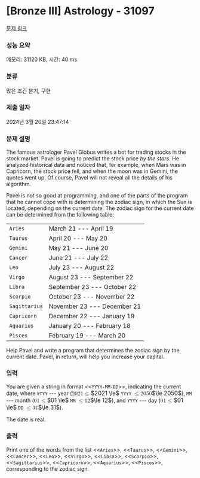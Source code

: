 # [Bronze III] Astrology - 31097 

[문제 링크](https://www.acmicpc.net/problem/31097) 

### 성능 요약

메모리: 31120 KB, 시간: 40 ms

### 분류

많은 조건 분기, 구현

### 제출 일자

2024년 3월 20일 23:47:14

### 문제 설명

<p>The famous astrologer Pavel Globus writes a bot for trading stocks in the stock market. Pavel is going to predict the stock price <em>by the stars</em>. He analyzed historical data and noticed that, for example, when Mars was in Capricorn, the stock price fell, and when the moon was in Gemini, the quotes went up. Of course, Pavel will not reveal all the details of his algorithm.</p>

<p>Pavel is not so good at programming, and one of the parts of the program that he cannot cope with is determining the zodiac sign, in which the Sun is located, depending on the current date. The zodiac sign for the current date can be determined from the following table:</p>

<table class="table table-bordered table-center-50 td-center">
	<tbody>
		<tr>
			<td><code>Aries</code></td>
			<td>March 21 --- April 19</td>
		</tr>
		<tr>
			<td><code>Taurus</code></td>
			<td>April 20 --- May 20</td>
		</tr>
		<tr>
			<td><code>Gemini</code></td>
			<td>May 21 --- June 20</td>
		</tr>
		<tr>
			<td><code>Cancer</code></td>
			<td>June 21 --- July 22</td>
		</tr>
		<tr>
			<td><code>Leo</code></td>
			<td>July 23 --- August 22</td>
		</tr>
		<tr>
			<td><code>Virgo</code></td>
			<td>August 23 --- September 22</td>
		</tr>
		<tr>
			<td><code>Libra</code></td>
			<td>September 23 --- October 22</td>
		</tr>
		<tr>
			<td><code>Scorpio</code></td>
			<td>October 23 --- November 22</td>
		</tr>
		<tr>
			<td><code>Sagittarius</code></td>
			<td>November 23 --- December 21</td>
		</tr>
		<tr>
			<td><code>Capricorn</code></td>
			<td>December 22 --- January 19</td>
		</tr>
		<tr>
			<td><code>Aquarius</code></td>
			<td>January 20 --- February 18</td>
		</tr>
		<tr>
			<td><code>Pisces</code></td>
			<td>February 19 --- March 20</td>
		</tr>
	</tbody>
</table>

<p>Help Pavel and write a program that determines the zodiac sign by the current date. Pavel, in return, will help you increase your capital.</p>

### 입력 

 <p>You are given a string in format <<<code>YYYY-MM-DD</code>>>, indicating the current date, where <code>YYYY</code> --- year (<mjx-container class="MathJax" jax="CHTML" style="font-size: 109%; position: relative;"><mjx-math class="MJX-TEX" aria-hidden="true"><mjx-mn class="mjx-n"><mjx-c class="mjx-c32"></mjx-c><mjx-c class="mjx-c30"></mjx-c><mjx-c class="mjx-c32"></mjx-c><mjx-c class="mjx-c31"></mjx-c></mjx-mn><mjx-mo class="mjx-n" space="4"><mjx-c class="mjx-c2264"></mjx-c></mjx-mo></mjx-math><mjx-assistive-mml unselectable="on" display="inline"><math xmlns="http://www.w3.org/1998/Math/MathML"><mn>2021</mn><mo>≤</mo></math></mjx-assistive-mml><span aria-hidden="true" class="no-mathjax mjx-copytext">$2021 \le$</span></mjx-container> <code>YYYY</code> <mjx-container class="MathJax" jax="CHTML" style="font-size: 109%; position: relative;"><mjx-math class="MJX-TEX" aria-hidden="true"><mjx-mo class="mjx-n"><mjx-c class="mjx-c2264"></mjx-c></mjx-mo><mjx-mn class="mjx-n" space="4"><mjx-c class="mjx-c32"></mjx-c><mjx-c class="mjx-c30"></mjx-c><mjx-c class="mjx-c35"></mjx-c><mjx-c class="mjx-c30"></mjx-c></mjx-mn></mjx-math><mjx-assistive-mml unselectable="on" display="inline"><math xmlns="http://www.w3.org/1998/Math/MathML"><mo>≤</mo><mn>2050</mn></math></mjx-assistive-mml><span aria-hidden="true" class="no-mathjax mjx-copytext">$\le 2050$</span></mjx-container>), <code>MM</code> --- month (<mjx-container class="MathJax" jax="CHTML" style="font-size: 109%; position: relative;"><mjx-math class="MJX-TEX" aria-hidden="true"><mjx-mn class="mjx-n"><mjx-c class="mjx-c30"></mjx-c><mjx-c class="mjx-c31"></mjx-c></mjx-mn><mjx-mo class="mjx-n" space="4"><mjx-c class="mjx-c2264"></mjx-c></mjx-mo></mjx-math><mjx-assistive-mml unselectable="on" display="inline"><math xmlns="http://www.w3.org/1998/Math/MathML"><mn>01</mn><mo>≤</mo></math></mjx-assistive-mml><span aria-hidden="true" class="no-mathjax mjx-copytext">$01 \le$</span></mjx-container> <code>MM</code> <mjx-container class="MathJax" jax="CHTML" style="font-size: 109%; position: relative;"><mjx-math class="MJX-TEX" aria-hidden="true"><mjx-mo class="mjx-n"><mjx-c class="mjx-c2264"></mjx-c></mjx-mo><mjx-mn class="mjx-n" space="4"><mjx-c class="mjx-c31"></mjx-c><mjx-c class="mjx-c32"></mjx-c></mjx-mn></mjx-math><mjx-assistive-mml unselectable="on" display="inline"><math xmlns="http://www.w3.org/1998/Math/MathML"><mo>≤</mo><mn>12</mn></math></mjx-assistive-mml><span aria-hidden="true" class="no-mathjax mjx-copytext">$\le 12$</span></mjx-container>), and <code>YYYY</code> --- day (<mjx-container class="MathJax" jax="CHTML" style="font-size: 109%; position: relative;"><mjx-math class="MJX-TEX" aria-hidden="true"><mjx-mn class="mjx-n"><mjx-c class="mjx-c30"></mjx-c><mjx-c class="mjx-c31"></mjx-c></mjx-mn><mjx-mo class="mjx-n" space="4"><mjx-c class="mjx-c2264"></mjx-c></mjx-mo></mjx-math><mjx-assistive-mml unselectable="on" display="inline"><math xmlns="http://www.w3.org/1998/Math/MathML"><mn>01</mn><mo>≤</mo></math></mjx-assistive-mml><span aria-hidden="true" class="no-mathjax mjx-copytext">$01 \le$</span></mjx-container> <code>DD</code> <mjx-container class="MathJax" jax="CHTML" style="font-size: 109%; position: relative;"><mjx-math class="MJX-TEX" aria-hidden="true"><mjx-mo class="mjx-n"><mjx-c class="mjx-c2264"></mjx-c></mjx-mo><mjx-mn class="mjx-n" space="4"><mjx-c class="mjx-c33"></mjx-c><mjx-c class="mjx-c31"></mjx-c></mjx-mn></mjx-math><mjx-assistive-mml unselectable="on" display="inline"><math xmlns="http://www.w3.org/1998/Math/MathML"><mo>≤</mo><mn>31</mn></math></mjx-assistive-mml><span aria-hidden="true" class="no-mathjax mjx-copytext">$\le 31$</span></mjx-container>).</p>

<p>The date is real.</p>

### 출력 

 <p>Print one of the words from the list <<<code>Aries</code>>>, <<<code>Taurus</code>>>, <<<code>Gemini</code>>>, <<<code>Cancer</code>>>, <<<code>Leo</code>>>, <<<code>Virgo</code>>>, <<<code>Libra</code>>>, <<<code>Scorpio</code>>>, <<<code>Sagittarius</code>>>, <<<code>Capricorn</code>>>, <<<code>Aquarius</code>>>, <<<code>Pisces</code>>>, corresponding to the zodiac sign.</p>

